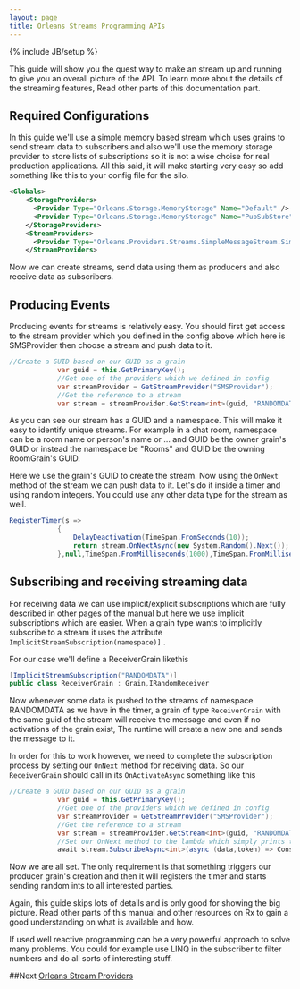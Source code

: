 ```yaml
---
layout: page
title: Orleans Streams Programming APIs
---
```

{% include JB/setup %}

This guide will show you the quest way to make an stream up and running to give you an overall picture of the API. 
To learn more about the details of the streaming features, Read other parts of this documentation part.

## Required Configurations

In this guide we'll use a simple memory based stream which uses grains to send stream data to subscribers and also we'll use the memory storage provider to store lists of subscriptions so it is not a wise choise for real production applications.
All this said, it will make starting very easy so add something like this to your config file for the silo.

``` xml
<Globals>
    <StorageProviders>
      <Provider Type="Orleans.Storage.MemoryStorage" Name="Default" />
      <Provider Type="Orleans.Storage.MemoryStorage" Name="PubSubStore" />
    </StorageProviders>
    <StreamProviders>
      <Provider Type="Orleans.Providers.Streams.SimpleMessageStream.SimpleMessageStreamProvider" Name="SMSProvider"/>
    </StreamProviders>
```

Now we can create streams, send data using them as producers and also receive data as subscribers.

## Producing Events
Producing events for streams is relatively easy. You should first get access to the stream provider which you defined in the config above which here is SMSProvider then choose a stream and push data to it.

``` csharp
//Create a GUID based on our GUID as a grain
            var guid = this.GetPrimaryKey();
            //Get one of the providers which we defined in config
            var streamProvider = GetStreamProvider("SMSProvider");
            //Get the reference to a stream
            var stream = streamProvider.GetStream<int>(guid, "RANDOMDATA");
```

As you can see our stream has a GUID and a namespace. This will make it easy to identify unique streams. For example in a chat room, namespace can be a room name or person's name or ... and GUID be the owner grain's GUID or instead the namespace be "Rooms" and GUID be the owning RoomGrain's GUID.

Here we use the grain's GUID to create the stream. Now using the `OnNext` method of the stream we can push data to it. Let's do it inside a timer and using random integers. You could use any other data type for the stream as well.

``` csharp
RegisterTimer(s =>
            {
                DelayDeactivation(TimeSpan.FromSeconds(10));
                return stream.OnNextAsync(new System.Random().Next());
            },null,TimeSpan.FromMilliseconds(1000),TimeSpan.FromMilliseconds(1000));
```

## Subscribing and receiving streaming data

For receiving data we can use implicit/explicit subscriptions which are fully described in other pages of the manual but here we use implicit subscriptions which are easier. When a grain type wants to implicitly subscribe to a stream it uses the attribute `ImplicitStreamSubscription(namespace)]` .

For our case we'll define a ReceiverGrain likethis

``` csharp
[ImplicitStreamSubscription("RANDOMDATA")]
public class ReceiverGrain : Grain,IRandomReceiver
```

Now whenever some data is pushed to the streams of namespace RANDOMDATA as we have in the timer, a grain of type `ReceiverGrain` with the same guid of the stream will receive the message and even if no activations of the grain exist, The runtime will create a new one and sends the message to it.

In order for this to work however, we need to complete the subscription process by setting our `OnNext` method for receiving data. So our `ReceiverGrain` should call in its `OnActivateAsync` something like this

``` csharp
//Create a GUID based on our GUID as a grain
            var guid = this.GetPrimaryKey();
            //Get one of the providers which we defined in config
            var streamProvider = GetStreamProvider("SMSProvider");
            //Get the reference to a stream
            var stream = streamProvider.GetStream<int>(guid, "RANDOMDATA");
            //Set our OnNext method to the lambda which simply prints the data, this doesn't make new subscriptions
            await stream.SubscribeAsync<int>(async (data,token) => Console.WriteLine(data));
```

Now we are all set. The only requirement is that something triggers our producer grain's creation and then it will registers the timer and starts sending random ints to all interested parties.

Again, this guide skips lots of details and is only good for showing the big picture. Read other parts of this manual and other resources on Rx to gain a good understanding on what is available and how.

 If used well reactive programming can be a very powerful approach to solve many problems.
You could for example use LINQ in the subscriber to filter numbers and do all sorts of interesting stuff.


##Next
[Orleans Stream Providers](Stream-Providers)
